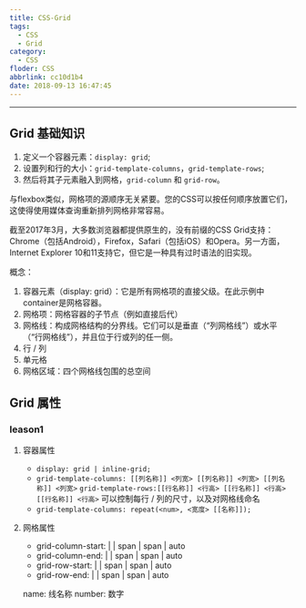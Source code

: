 ```yaml
---
title: CSS-Grid
tags:
  - CSS
  - Grid
category:
  - CSS
floder: CSS
abbrlink: cc10d1b4
date: 2018-09-13 16:47:45
---
```


---

<!-- more -->

## Grid 基础知识

1.  定义一个容器元素：`display: grid`;
2.  设置列和行的大小：`grid-template-columns`，`grid-template-rows`;
3.  然后将其子元素融入到网格，`grid-column` 和 `grid-row`。
  
与flexbox类似，网格项的源顺序无关紧要。您的CSS可以按任何顺序放置它们，这使得使用媒体查询重新排列网格非常容易。

截至2017年3月，大多数浏览器都提供原生的，没有前缀的CSS Grid支持：Chrome（包括Android），Firefox，Safari（包括iOS）和Opera。另一方面，Internet Explorer 10和11支持它，但它是一种具有过时语法的旧实现。

概念：

1.  容器元素（display: grid）：它是所有网格项的直接父级。在此示例中container是网格容器。 
2.  网格项：网格容器的子节点（例如直接后代）
3.  网格线：构成网格结构的分界线。它们可以是垂直（“列网格线”）或水平（“行网格线”），并且位于行或列的任一侧。
4.  行 / 列
5.  单元格
6.  网格区域：四个网格线包围的总空间

## Grid 属性

### leason1

1.  容器属性

    -   `display: grid | inline-grid;`
    -   `grid-template-columns: [[列名称]] <列宽> [[列名称]] <列宽> [[列名称]] <列宽>` `grid-template-rows:[[行名称]] <行高> [[行名称]] <行高> [[行名称]] <行高>` 可以控制每行 / 列的尺寸，以及对网格线命名
    -   `grid-template-columns: repeat(<num>, <宽度> [[名称]]);`

2.  网格属性

    -   grid-column-start: <number> | <name> | span <number> | span <name> | auto
    -   grid-column-end: <number> | <name> | span <number> | span <name> | auto
    -   grid-row-start: <number> | <name> | span <number> | span <name> | auto
    -   grid-row-end: <number> | <name> | span <number> | span <name> | auto

    name: 线名称 number: 数字

